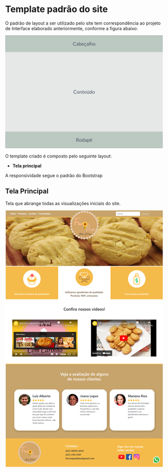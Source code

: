 # Template padrão do site

O padrão de layout a ser utilizado pelo site tem correspondência ao projeto de Interface elaborado anteriormente, conforme a figura abaixo:

![img](img/template.png)

O template criado é composto pelo seguinte layout: 

- **Tela principal**

A responsividade segue o padrão do Bootstrap

## Tela Principal

Tela que abrange todas as visualizações iniciais do site.

![img](img/TelaSite.png)
